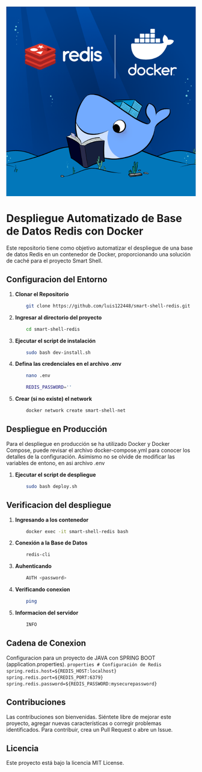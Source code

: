 ![Logo del Projecto](./resources/logo.png)

# Despliegue Automatizado de Base de Datos Redis con Docker

Este repositorio tiene como objetivo automatizar el despliegue de una base de datos Redis en un contenedor de Docker, proporcionando una solución de caché para el proyecto Smart Shell.
  
## Configuracion del Entorno

1. **Clonar el Repositorio**

    ```bash
        git clone https://github.com/luis122448/smart-shell-redis.git
    ```

2. **Ingresar al directorio del proyecto**
        
    ```bash
        cd smart-shell-redis
    ```

3. **Ejecutar el script de instalación**
    
    ```bash
        sudo bash dev-install.sh
    ```

4. **Defina las credenciales en el archivo .env**

    ```bash
        nano .env
    ```
    
    ```bash
        REDIS_PASSWORD=''
    ```

5. **Crear (si no existe) el network**

    ```bash
        docker network create smart-shell-net
    ```
    
## Despliegue en Producción

Para el despliegue en producción se ha utilizado Docker y Docker Compose, puede revisar el archivo docker-compose.yml para conocer los detalles de la configuración.
Asimismo no se olvide de modificar las variables de entono, en asi archivo .env

1. **Ejecutar el script de despliegue**
    
    ```bash
        sudo bash deploy.sh
    ```

## Verificacion del despliegue

1. **Ingresando a los contenedor**

    ```bash
        docker exec -it smart-shell-redis bash
    ```

2. **Conexión a la Base de Datos**

    ```bash
        redis-cli
    ```

3. **Auhenticando**

    ```bash
        AUTH <password>
    ```

4. **Verificando conexion**

    ```bash
        ping
    ```

5. **Informacion del servidor**

    ```bash
        INFO
    ```

## Cadena de Conexion
 Configuracion para un proyecto de JAVA con SPRING BOOT (application.properties).
    ```properties
        # Configuración de Redis
        spring.redis.host=${REDIS_HOST:localhost}
        spring.redis.port=${REDIS_PORT:6379}
        spring.redis.password=${REDIS_PASSWORD:mysecurepassword}
    ```

## Contribuciones
Las contribuciones son bienvenidas. Siéntete libre de mejorar este proyecto, agregar nuevas características o corregir problemas identificados. Para contribuir, crea un Pull Request o abre un Issue.

## Licencia
Este proyecto está bajo la licencia MIT License.